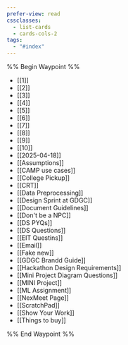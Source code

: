 ```yaml
---
prefer-view: read
cssclasses:
  - list-cards
  - cards-cols-2
tags:
  - "#index"
---
```

%% Begin Waypoint %%
- [[1]]
- [[2]]
- [[3]]
- [[4]]
- [[5]]
- [[6]]
- [[7]]
- [[8]]
- [[9]]
- [[10]]
- [[2025-04-18]]
- [[Assumptions]]
- [[CAMP use cases]]
- [[College Pickup]]
- [[CRT]]
- [[Data Preprocessing]]
- [[Design Sprint at GDGC]]
- [[Document Guidelines]]
- [[Don't be a NPC]]
- [[DS PYQs]]
- [[DS Questions]]
- [[EIT Questins]]
- [[Email]]
- [[Fake new]]
- [[GDGC Brandd Guide]]
- [[Hackathon Design Requirements]]
- [[Mini Project Diagram Questions]]
- [[MINI Project]]
- [[ML Assignment]]
- [[NexMeet Page]]
- [[ScratchPad]]
- [[Show Your Work]]
- [[Things to buy]]

%% End Waypoint %%
